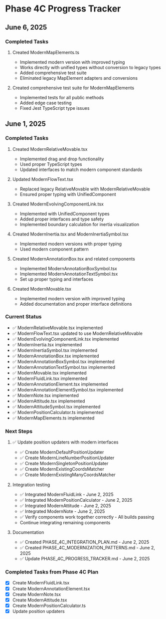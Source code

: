 # Phase 4C Progress Tracker

## June 6, 2025

### Completed Tasks

1. Created ModernMapElements.ts
   - Implemented modern version with improved typing
   - Works directly with unified types without conversion to legacy types
   - Added comprehensive test suite
   - Eliminated legacy MapElement adapters and conversions

2. Created comprehensive test suite for ModernMapElements
   - Implemented tests for all public methods
   - Added edge case testing
   - Fixed Jest TypeScript type issues

## June 1, 2025

### Completed Tasks

1. Created ModernRelativeMovable.tsx
   - Implemented drag and drop functionality
   - Used proper TypeScript types
   - Updated interfaces to match modern component standards

2. Updated ModernFlowText.tsx
   - Replaced legacy RelativeMovable with ModernRelativeMovable
   - Ensured proper typing with UnifiedComponent

3. Created ModernEvolvingComponentLink.tsx
   - Implemented with UnifiedComponent types
   - Added proper interfaces and type safety
   - Implemented boundary calculation for inertia visualization

4. Created ModernInertia.tsx and ModernInertiaSymbol.tsx
   - Implemented modern versions with proper typing
   - Used modern component pattern

5. Created ModernAnnotationBox.tsx and related components
   - Implemented ModernAnnotationBoxSymbol.tsx
   - Implemented ModernAnnotationTextSymbol.tsx
   - Set up proper typing and interfaces

6. Created ModernMovable.tsx
   - Implemented modern version with improved typing
   - Added documentation and proper interface definitions

### Current Status

- ✅ ModernRelativeMovable.tsx implemented
- ✅ ModernFlowText.tsx updated to use ModernRelativeMovable
- ✅ ModernEvolvingComponentLink.tsx implemented
- ✅ ModernInertia.tsx implemented
- ✅ ModernInertiaSymbol.tsx implemented
- ✅ ModernAnnotationBox.tsx implemented
- ✅ ModernAnnotationBoxSymbol.tsx implemented
- ✅ ModernAnnotationTextSymbol.tsx implemented
- ✅ ModernMovable.tsx implemented
- ✅ ModernFluidLink.tsx implemented
- ✅ ModernAnnotationElement.tsx implemented
- ✅ ModernAnnotationElementSymbol.tsx implemented
- ✅ ModernNote.tsx implemented
- ✅ ModernAttitude.tsx implemented
- ✅ ModernAttitudeSymbol.tsx implemented
- ✅ ModernPositionCalculator.ts implemented
- ✅ ModernMapElements.ts implemented

### Next Steps

1. ✅ Update position updaters with modern interfaces
   - ✅ Create ModernDefaultPositionUpdater
   - ✅ Create ModernLineNumberPositionUpdater
   - ✅ Create ModernSingletonPositionUpdater
   - ✅ Create ModernExistingCoordsMatcher
   - ✅ Create ModernExistingManyCoordsMatcher

2. Integration testing
   - ✅ Integrated ModernFluidLink - June 2, 2025
   - ✅ Integrated ModernPositionCalculator - June 2, 2025
   - ✅ Integrated ModernAttitude - June 2, 2025
   - ✅ Integrated ModernNote - June 2, 2025
   - ✅ Verify components work together correctly - All builds passing
   - Continue integrating remaining components

3. Documentation
   - ✅ Created PHASE_4C_INTEGRATION_PLAN.md - June 2, 2025
   - ✅ Created PHASE_4C_MODERNIZATION_PATTERNS.md - June 2, 2025
   - ✅ Update PHASE_4C_PROGRESS_TRACKER.md - June 2, 2025

### Completed Tasks from Phase 4C Plan

- [x] Create ModernFluidLink.tsx
- [x] Create ModernAnnotationElement.tsx
- [x] Create ModernNote.tsx
- [x] Create ModernAttitude.tsx
- [x] Create ModernPositionCalculator.ts
- [x] Update position updaters
